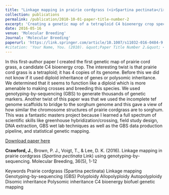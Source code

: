 ```yaml
---
title: "Linkage mapping in prairie cordgrass (<i>Spartina pectinata</i> Link) using genotyping-by-sequencing"
collection: publications
permalink: /publication/2010-10-01-paper-title-number-2
excerpt: 'Creating a genetic map of a tetraploid C4 bioenergy crop species using genotyping-by-sequencing.'
date: 2016-05-16
venue: 'Molecular Breeding'
Journal: 'Molecular Breeding'
paperurl: 'https://link.springer.com/article/10.1007/s11032-016-0484-9'
#citation: 'Your Name, You. (2010). &quot;Paper Title Number 2.&quot; <i>Journal 1</i>. 1(2).'
---
```

In this first-author paper I created the first genetic map of prairie cord grass, a candidate C4 bioenergy crop. The interesting twist is that prairie cord grass is a tetraploid; it has 4 copies of its genome. Before this we did not know if it used diploid inheritance of genes or polysomic inheritance. We determined that it seems to function like a diploid which is more amenable to making crosses and breeding this species. We used genotyping-by-sequencing (GBS) to generate thousands of genetic markers. Another twist of this paper was that we used the incomplete tef genome scaffolds to bridge to the sorghum genome and this gave a view of how similar the chromosome structures of prairie cordgrass are to sorghum. This was a fantastic masters project because I learned a full spectrum of scientific skills like greenhouse hybridization/crossing, field study design, DNA extraction, GBS wet lab techniques as well as the GBS data production pipeline, and statistical genetic mapping.






[Download paper here](https://link.springer.com/article/10.1007/s11032-016-0484-9)

<b>Crawford, J.</b>, Brown, P. J., Voigt, T., & Lee, D. K. (2016). Linkage mapping in prairie cordgrass (<i>Spartina pectinata</i> Link) using genotyping-by-sequencing. Molecular Breeding, 36(5), 1-12

Keywords
Prairie cordgrass (Spartina pectinata)
Linkage mapping
Genotyping-by-sequencing (GBS)
Polyploidy
Allopolyploidy
Autopolyploidy
Disomic inheritance
Polysomic inheritance
C4
bioenergy
biofuel
genetic mapping
